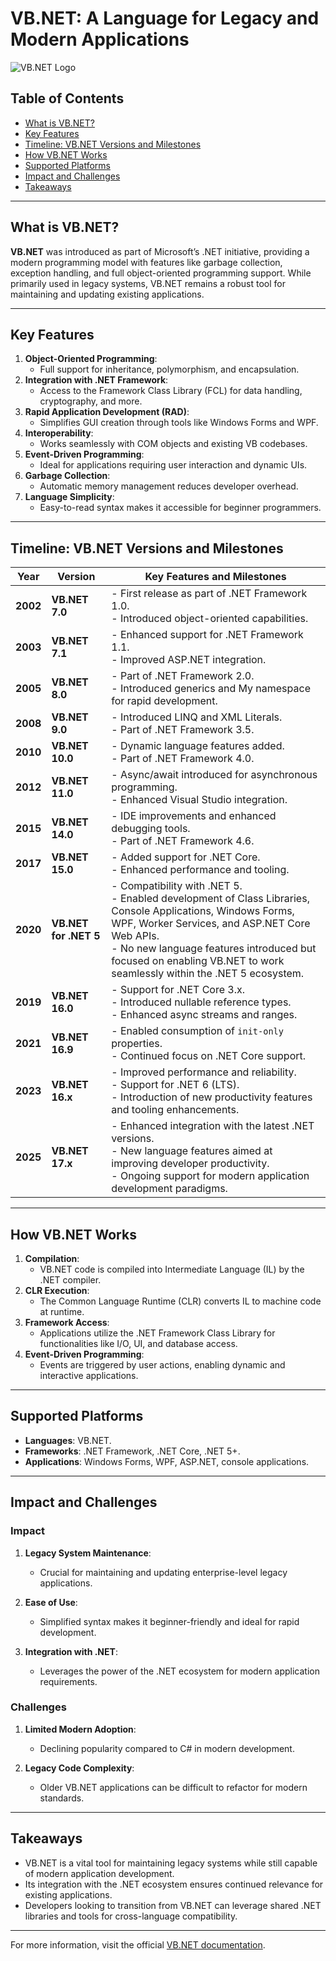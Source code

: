 # VB.NET: A Language for Legacy and Modern Applications

![VB.NET Logo](https://upload.wikimedia.org/wikipedia/commons/thumb/4/40/VB.NET_Logo.svg/256px-VB.NET_Logo.svg.png)

## Table of Contents

- [What is VB.NET?](#what-is-vbnet)
- [Key Features](#key-features)
- [Timeline: VB.NET Versions and Milestones](#timeline-vbnet-versions-and-milestones)
- [How VB.NET Works](#how-vbnet-works)
- [Supported Platforms](#supported-platforms)
- [Impact and Challenges](#impact-and-challenges)
- [Takeaways](#takeaways)

---

## What is VB.NET?

**VB.NET** was introduced as part of Microsoft’s .NET initiative, providing a modern programming model with features like garbage collection, exception handling, and full object-oriented programming support. While primarily used in legacy systems, VB.NET remains a robust tool for maintaining and updating existing applications.

---

## Key Features

1. **Object-Oriented Programming**:  
   - Full support for inheritance, polymorphism, and encapsulation.
2. **Integration with .NET Framework**:  
   - Access to the Framework Class Library (FCL) for data handling, cryptography, and more.
3. **Rapid Application Development (RAD)**:  
   - Simplifies GUI creation through tools like Windows Forms and WPF.
4. **Interoperability**:  
   - Works seamlessly with COM objects and existing VB codebases.
5. **Event-Driven Programming**:  
   - Ideal for applications requiring user interaction and dynamic UIs.
6. **Garbage Collection**:  
   - Automatic memory management reduces developer overhead.
7. **Language Simplicity**:  
   - Easy-to-read syntax makes it accessible for beginner programmers.

---

## Timeline: VB.NET Versions and Milestones

| **Year** | **Version**              | **Key Features and Milestones**                                  |
|----------|--------------------------|------------------------------------------------------------------|
| **2002** | **VB.NET 7.0**           | - First release as part of .NET Framework 1.0.<br>- Introduced object-oriented capabilities. |
| **2003** | **VB.NET 7.1**           | - Enhanced support for .NET Framework 1.1.<br>- Improved ASP.NET integration. |
| **2005** | **VB.NET 8.0**           | - Part of .NET Framework 2.0.<br>- Introduced generics and My namespace for rapid development. |
| **2008** | **VB.NET 9.0**           | - Introduced LINQ and XML Literals.<br>- Part of .NET Framework 3.5. |
| **2010** | **VB.NET 10.0**          | - Dynamic language features added.<br>- Part of .NET Framework 4.0. |
| **2012** | **VB.NET 11.0**          | - Async/await introduced for asynchronous programming.<br>- Enhanced Visual Studio integration. |
| **2015** | **VB.NET 14.0**          | - IDE improvements and enhanced debugging tools.<br>- Part of .NET Framework 4.6. |
| **2017** | **VB.NET 15.0**          | - Added support for .NET Core.<br>- Enhanced performance and tooling. |
| **2020** | **VB.NET for .NET 5**    | - Compatibility with .NET 5.<br>- Enabled development of Class Libraries, Console Applications, Windows Forms, WPF, Worker Services, and ASP.NET Core Web APIs.<br>- No new language features introduced but focused on enabling VB.NET to work seamlessly within the .NET 5 ecosystem. |
| **2019** | **VB.NET 16.0**          | - Support for .NET Core 3.x.<br>- Introduced nullable reference types.<br>- Enhanced async streams and ranges. |
| **2021** | **VB.NET 16.9**          | - Enabled consumption of `init-only` properties.<br>- Continued focus on .NET Core support. |
| **2023** | **VB.NET 16.x**          | - Improved performance and reliability.<br>- Support for .NET 6 (LTS).<br>- Introduction of new productivity features and tooling enhancements. |
| **2025** | **VB.NET 17.x**          | - Enhanced integration with the latest .NET versions.<br>- New language features aimed at improving developer productivity.<br>- Ongoing support for modern application development paradigms. |

---

## How VB.NET Works

1. **Compilation**:  
   - VB.NET code is compiled into Intermediate Language (IL) by the .NET compiler.
2. **CLR Execution**:  
   - The Common Language Runtime (CLR) converts IL to machine code at runtime.
3. **Framework Access**:  
   - Applications utilize the .NET Framework Class Library for functionalities like I/O, UI, and database access.
4. **Event-Driven Programming**:  
   - Events are triggered by user actions, enabling dynamic and interactive applications.

---

## Supported Platforms

- **Languages**: VB.NET.
- **Frameworks**: .NET Framework, .NET Core, .NET 5+.
- **Applications**: Windows Forms, WPF, ASP.NET, console applications.

---

## Impact and Challenges

### **Impact**

1. **Legacy System Maintenance**:  
   - Crucial for maintaining and updating enterprise-level legacy applications.
   
2. **Ease of Use**:  
   - Simplified syntax makes it beginner-friendly and ideal for rapid development.

3. **Integration with .NET**:  
   - Leverages the power of the .NET ecosystem for modern application requirements.

### **Challenges**

1. **Limited Modern Adoption**:  
   - Declining popularity compared to C# in modern development.
   
2. **Legacy Code Complexity**:  
   - Older VB.NET applications can be difficult to refactor for modern standards.

---

## Takeaways

- VB.NET is a vital tool for maintaining legacy systems while still capable of modern application development.
- Its integration with the .NET ecosystem ensures continued relevance for existing applications.
- Developers looking to transition from VB.NET can leverage shared .NET libraries and tools for cross-language compatibility.

---

For more information, visit the official [VB.NET documentation](https://learn.microsoft.com/en-us/dotnet/visual-basic/).
